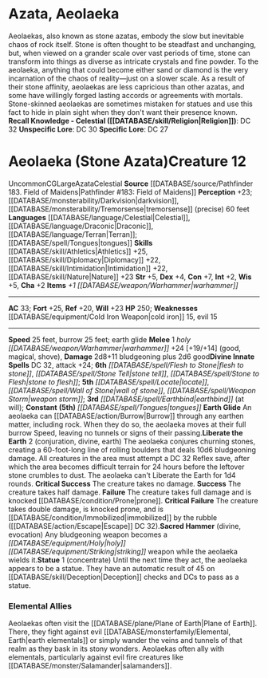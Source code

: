 ﻿---
ac: '33'
alignment: CG
burrow_speed: '25'
charisma: '+2'
constitution: '+7'
creature_ability:
- Earth Glide
- Liberate the Earth
- Sacred Hammer
- Statue
creature_family: '[[DATABASE/monsterfamily/Azata|Azata]]'
dexterity: '+4'
fortitude: '+25'
hp: '250'
id: '2080'
intelligence: '+2'
land_speed: '25'
language:
- '[[DATABASE/language/Celestial|Celestial]]'
- '[[DATABASE/language/Draconic|Draconic]]'
- '[[DATABASE/language/Terran|Terran]] ; [[DATABASE/spell/Tongues|tongues]]'
level: '12'
max_speed: '25'
name: Aeolaeka (Stone Azata)
perception: '+23'
rarity: Uncommon
reflex: '+20'
sense:
- '[[DATABASE/monsterability/Darkvision|darkvision]]'
- '[[DATABASE/monsterability/Tremorsense|tremorsense]] (precise) 60 feet'
size: Large
skill:
- '[[DATABASE/skill/Athletics|Athletics]] +25'
- '[[DATABASE/skill/Diplomacy|Diplomacy]] +22'
- '[[DATABASE/skill/Intimidation|Intimidation]] +22'
- '[[DATABASE/skill/Nature|Nature]] +23'
source: '[[DATABASE/source/Pathfinder 183. Field of Maidens|Pathfinder #183: Field
  of Maidens]]'
speed:
- 25 feet
- burrow 25 feet; earth glide
spell:
- '[[DATABASE/spell/Earthbind|Earthbind]]'
- '[[DATABASE/spell/Flesh to Stone|Flesh toStone]]'
- '[[DATABASE/spell/Locate|Locate]]'
- '[[DATABASE/spell/Stone Tell|Stone Tell]]'
- '[[DATABASE/spell/Stone to Flesh|Stone to Flesh]]'
- '[[DATABASE/spell/Tongues|Tongues]]'
- '[[DATABASE/spell/Wall of Stone|Wall ofStone]]'
- '[[DATABASE/spell/Weapon Storm|Weapon Storm]]'
strength: '+5'
strength_req: '5'
strongest_save:
- Fortitude
trait:
- '[[DATABASE/trait/Azata|Azata]]'
- '[[DATABASE/trait/Celestial|Celestial]]'
- '[[DATABASE/trait/Uncommon|Uncommon]]'
type: Creature
vision: Darkvision
weakest_save:
- Reflex
weakness:
- '[[DATABASE/equipment/Cold Iron Weapon|cold iron]] 15'
- evil 15
will: '+23'
wisdom: '+5'

---
# Azata, Aeolaeka

Aeolaekas, also known as stone azatas, embody the slow but inevitable chaos of rock itself. Stone is often thought to be steadfast and unchanging, but, when viewed on a grander scale over vast periods of time, stone can transform into things as diverse as intricate crystals and fine powder. To the aeolaeka, anything that could become either sand or diamond is the very incarnation of the chaos of reality—just on a slower scale. As a result of their stone affinity, aeolaekas are less capricious than other azatas, and some have willingly forged lasting accords or agreements with mortals. Stone-skinned aeolaekas are sometimes mistaken for statues and use this fact to hide in plain sight when they don't want their presence known.
**Recall Knowledge - Celestial ([[DATABASE/skill/Religion|Religion]])**: DC 32
**Unspecific Lore**: DC 30
**Specific Lore**: DC 27

# Aeolaeka (Stone Azata)<span class="item-type">Creature 12</span>

<span class="trait-uncommon item-trait">Uncommon</span><span class="trait-alignment item-trait">CG</span><span class="trait-size item-trait">Large</span><span class="item-trait">Azata</span><span class="item-trait">Celestial</span>
**Source** [[DATABASE/source/Pathfinder 183. Field of Maidens|Pathfinder #183: Field of Maidens]]
**Perception** +23; [[DATABASE/monsterability/Darkvision|darkvision]], [[DATABASE/monsterability/Tremorsense|tremorsense]] (precise) 60 feet
**Languages** [[DATABASE/language/Celestial|Celestial]], [[DATABASE/language/Draconic|Draconic]], [[DATABASE/language/Terran|Terran]]; [[DATABASE/spell/Tongues|tongues]]
**Skills** [[DATABASE/skill/Athletics|Athletics]] +25, [[DATABASE/skill/Diplomacy|Diplomacy]] +22, [[DATABASE/skill/Intimidation|Intimidation]] +22, [[DATABASE/skill/Nature|Nature]] +23
**Str** +5, **Dex** +4, **Con** +7, **Int** +2, **Wis** +5, **Cha** +2
**Items** _+1 [[DATABASE/weapon/Warhammer|warhammer]]_

---
**AC** 33; **Fort** +25, **Ref** +20, **Will** +23
**HP** 250; **Weaknesses** [[DATABASE/equipment/Cold Iron Weapon|cold iron]] 15, evil 15

---
**Speed** 25 feet, burrow 25 feet; earth glide
<span class="in-box-ability">**Melee** <span class="action-icon">1</span> _holy [[DATABASE/weapon/Warhammer|warhammer]]_ +24 [+19/+14] (good, magical, shove), **Damage** 2d8+11 bludgeoning plus 2d6 good</span>**Divine Innate Spells** DC 32, attack +24; **6th** _[[DATABASE/spell/Flesh to Stone|flesh to stone]]_, _[[DATABASE/spell/Stone Tell|stone tell]]_, _[[DATABASE/spell/Stone to Flesh|stone to flesh]]_; **5th** _[[DATABASE/spell/Locate|locate]]_, _[[DATABASE/spell/Wall of Stone|wall of stone]]_, _[[DATABASE/spell/Weapon Storm|weapon storm]]_; **3rd** _[[DATABASE/spell/Earthbind|earthbind]]_ (at will); **Constant** **(5th)** _[[DATABASE/spell/Tongues|tongues]]_
<span class="in-box-ability">**Earth Glide** An aeolaeka can [[DATABASE/action/Burrow|Burrow]] through any earthen matter, including rock. When they do so, the aeolaeka moves at their full burrow Speed, leaving no tunnels or signs of their passing.</span><span class="in-box-ability">**Liberate the Earth** <span class="action-icon">2</span> (conjuration, divine, earth) The aeolaeka conjures churning stones, creating a 60-foot-long line of rolling boulders that deals 10d6 bludgeoning damage. All creatures in the area must attempt a DC 32 Reflex save, after which the area becomes difficult terrain for 24 hours before the leftover stone crumbles to dust. The aeolaeka can't Liberate the Earth for 1d4 rounds. 
**Critical Success** The creature takes no damage. 
**Success** The creature takes half damage. 
**Failure** The creature takes full damage and is knocked [[DATABASE/condition/Prone|prone]]. 
**Critical Failure** The creature takes double damage, is knocked prone, and is [[DATABASE/condition/Immobilized|immobilized]] by the rubble ([[DATABASE/action/Escape|Escape]] DC 32).</span><span class="in-box-ability">**Sacred Hammer** (divine, evocation) Any bludgeoning weapon becomes a _[[DATABASE/equipment/Holy|holy]] [[DATABASE/equipment/Striking|striking]]_ weapon while the aeolaeka wields it.</span><span class="in-box-ability">**Statue** <span class="action-icon">1</span> (concentrate) Until the next time they act, the aeolaeka appears to be a statue. They have an automatic result of 45 on [[DATABASE/skill/Deception|Deception]] checks and DCs to pass as a statue.</span>

###  Elemental Allies

Aeolaekas often visit the [[DATABASE/plane/Plane of Earth|Plane of Earth]]. There, they fight against evil [[DATABASE/monsterfamily/Elemental, Earth|earth elementals]] or simply wander the veins and tunnels of that realm as they bask in its stony wonders. Aeolaekas often ally with elementals, particularly against evil fire creatures like [[DATABASE/monster/Salamander|salamanders]].